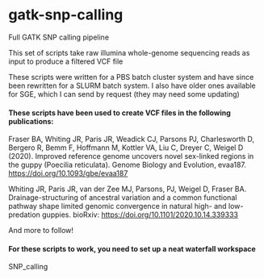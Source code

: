 # gatk-snp-calling
Full GATK SNP calling pipeline

This set of scripts take raw illumina whole-genome sequencing reads as input to produce a filtered VCF file

These scripts were written for a PBS batch cluster system and have since been rewritten for a SLURM batch system. I also have older ones available for SGE, which I can send by request (they may need some updating)

#### These scripts have been used to create VCF files in the following publications:

Fraser BA, Whiting JR, Paris JR, Weadick CJ, Parsons PJ, Charlesworth D, Bergero R, Bemm F, Hoffmann M, Kottler VA, Liu C, Dreyer C, Weigel D (2020). Improved reference genome uncovers novel sex-linked regions in the guppy (Poecilia reticulata). Genome Biology and Evolution, evaa187. https://doi.org/10.1093/gbe/evaa187

Whiting JR, Paris JR, van der Zee MJ, Parsons, PJ, Weigel D, Fraser BA. Drainage-structuring of ancestral variation and a common functional pathway shape limited genomic convergence in natural high- and low-predation guppies. bioRxiv: https://doi.org/10.1101/2020.10.14.339333

And more to follow! 


#### For these scripts to work, you need to set up a neat waterfall workspace



SNP_calling
